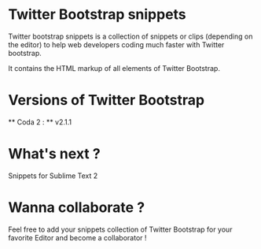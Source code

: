 # Twitter Bootstrap snippets

Twitter bootstrap snippets is a collection of snippets or clips (depending on the editor) to help web developers coding much faster with Twitter bootstrap.

It contains the HTML markup of all elements of Twitter Bootstrap.


# Versions of Twitter Bootstrap

** Coda 2 : ** v2.1.1


# What's next ?

Snippets for Sublime Text 2


# Wanna collaborate ?

Feel free to add your snippets collection of Twitter Bootstrap for your favorite Editor and become a collaborator !